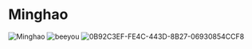 # Minghao
![Minghao](https://user-images.githubusercontent.com/96454159/154817388-2e4074f7-136a-4882-895d-d6195b3331e8.jpg)
![beeyou](https://user-images.githubusercontent.com/96454159/154823054-eaf5551b-73b2-4c85-b141-d09193f13e2d.jpg)
![0B92C3EF-FE4C-443D-8B27-06930854CCF8](https://user-images.githubusercontent.com/96454159/154831064-b907a6fd-6084-4fc5-bb98-05d53a521a57.png)
